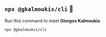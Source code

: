 ## `npx @gkalmoukis/cli` 🚀

Run this command to meet **Giorgos Kalmoukis**.

```bash
npx @gkalmoukis/cli
```


